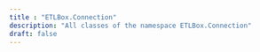 ```yaml
---
title : "ETLBox.Connection"
description: "All classes of the namespace ETLBox.Connection"
draft: false
---
```

